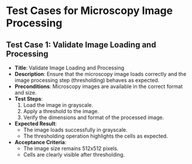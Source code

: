 # Test Cases for Microscopy Image Processing

## Test Case 1: Validate Image Loading and Processing

- **Title**: Validate Image Loading and Processing
- **Description**: Ensure that the microscopy image loads correctly and the image processing step (thresholding) behaves as expected.
- **Preconditions**: Microscopy images are available in the correct format and size.
- **Test Steps**:
  1. Load the image in grayscale.
  2. Apply a threshold to the image.
  3. Verify the dimensions and format of the processed image.
- **Expected Result**: 
  - The image loads successfully in grayscale.
  - The thresholding operation highlights the cells as expected.
- **Acceptance Criteria**: 
  - The image size remains 512x512 pixels.
  - Cells are clearly visible after thresholding.
